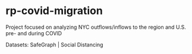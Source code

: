 # rp-covid-migration

Project focused on analyzing NYC outflows/inflows to the region and U.S. pre- and during COVID

Datasets:
SafeGraph | Social Distancing
